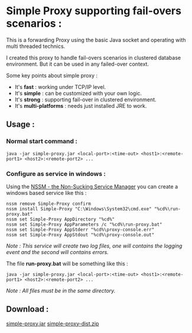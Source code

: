 # Simple Proxy supporting fail-overs scenarios :
This is a forwarding Proxy using the basic Java socket and operating with multi threaded technics.

I created this proxy to handle fail-overs scenarios in clustered database environment. But it can be used in any failed-over context.

Some key points about simple proxy :

- It's **fast** : working under TCP/IP level.
- It's **simple** : can be customized with your own logic.
- It's **strong** : supporting fail-over in clustered environment.
- It's **multi-platforms** : needs just installed JRE to work.

## Usage :

### Normal start command :
```
java -jar simple-proxy.jar <local-port>:<time-out> <host1>:<remote-port1> <host2>:<remote-port2> ...
```

### Configure as service in windows :
Using the [NSSM - the Non-Sucking Service Manager](https://nssm.cc/) you can create a windows based service like this :
```
nssm remove Simple-Proxy confirm
nssm install Simple-Proxy "C:\Windows\System32\cmd.exe" "%cd%\run-proxy.bat"
nssm set Simple-Proxy AppDirectory "%cd%"
nssm set Simple-Proxy AppParameters /c "%cd%\run-proxy.bat"
nssm set Simple-Proxy AppStderr "%cd%\proxy-console.err"
nssm set Simple-Proxy AppStdout "%cd%\proxy-console.out"
```
*Note : This service will create two log files, one will contains the logging event and the second will contains errors.*

The file **run-proxy.bat** will be something like this :
```
java -jar simple-proxy.jar <local-port>:<time-out> <host1>:<remote-port1> <host2>:<remote-port2> ...
```
*Note : All files must be in the same directory.*

## Download :
[simple-proxy.jar](https://raw.githubusercontent.com/fkorteby/simple-proxy/master/simple-proxy.jar)
[simple-proxy-dist.zip](https://raw.githubusercontent.com/fkorteby/simple-proxy/master/simple-proxy-dist.zip)
